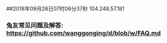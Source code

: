 ##2018年09月28日07时06分37秒 104.248.57.181
### 兔友常见问题及解答: https://github.com/wanggonging/d/blob/w/FAQ.md
